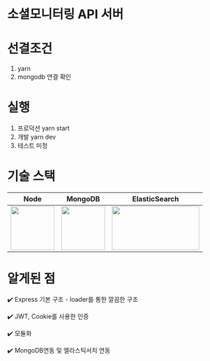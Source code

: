 # 소셜모니터링 API 서버

# 선결조건

1. yarn
2. mongodb 연결 확인

# 실행

1. 프로덕션 yarn start
2. 개발 yarn dev
3. 테스트 미정

# 기술 스택

|Node|MongoDB|ElasticSearch|
|------|---|-------|
|<img src="https://img1.daumcdn.net/thumb/R800x0/?scode=mtistory2&fname=https%3A%2F%2Fblog.kakaocdn.net%2Fdn%2FDGM2Y%2FbtqwIi3c40a%2FtbVlnqOBH5ovawaVBCmEF0%2Fimg.png" width="100" height="100">|<img src="https://t1.daumcdn.net/cfile/tistory/9923593359840EC50A" width="100" height="100">|<img src="https://media.vlpt.us/post-images/jakeseo_me/4e189bd0-9980-11e9-85c1-4bac65900e30/%EC%97%98%EB%9D%BC%EC%8A%A4%ED%8B%B1%EC%84%9C%EC%B9%98-%EB%A1%9C%EA%B3%A0.png" width="200" height="100">|

# 알게된 점
:heavy_check_mark: Express 기본 구조 - loader를 통한 깔끔한 구조

:heavy_check_mark: JWT, Cookie를 사용한 인증

:heavy_check_mark: 모듈화

:heavy_check_mark: MongoDB연동 및 엘라스틱서치 연동